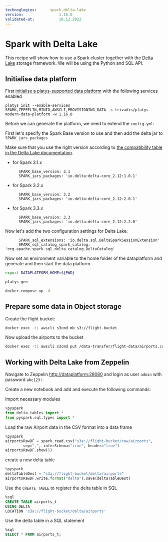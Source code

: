 ```yaml
---
technoglogies:      spark,delta-lake
version:				1.16.0
validated-at:			10.12.2022
---
```


# Spark with Delta Lake

This recipe will show how to use a Spark cluster together with the [Delta Lake](http://delta.io) storage framework. We will be using the Python and SQL API.

## Initialise data platform

First [initialise a platys-supported data platform](../documentation/getting-started) with the following services enabled

```
platys init --enable-services SPARK,ZEPPELIN,MINIO,AWSCLI,PROVISIONING_DATA -s trivadis/platys-modern-data-platform -w 1.16.0
```

Before we can generate the platform, we need to extend the `config.yml`:

First let's specify the Spark Base version to use and then add the delta jar to `SPARK_jars_packages`

Make sure that you use the right version according to [the compatibility table in the Delta Lake documentation](https://docs.delta.io/latest/releases.html).

* for Spark 3.1.x

```
      SPARK_base_version: 3.1
      SPARK_jars_packages: 'io.delta:delta-core_2.12:1.0.1'
```

* for Spark 3.2.x

```
      SPARK_base_version: 3.2
      SPARK_jars_packages: 'io.delta:delta-core_2.12:2.0.1'
```

* for Spark 3.3.x

```
      SPARK_base_version: 3.3
      SPARK_jars_packages: 'io.delta:delta-core_2.12:2.2.0'
```

Now let's add the two configuration settings for Delta Lake:

```
      SPARK_sql_extensions: 'io.delta.sql.DeltaSparkSessionExtension'
      SPARK_sql_catalog_spark_catalog: 'org.apache.spark.sql.delta.catalog.DeltaCatalog'
```

Now set an environment variable to the home folder of the dataplatform and generate and then start the data platform.

```bash
export DATAPLATFORM_HOME=${PWD}

platys gen

docker-compose up -d
```

## Prepare some data in Object storage

Create the flight bucket:

```bash
docker exec -ti awscli s3cmd mb s3://flight-bucket
```

Now upload the airports to the bucket

```bash
docker exec -ti awscli s3cmd put /data-transfer/flight-data/airports.csv s3://flight-bucket/raw/airports/airports.csv
```


## Working with Delta Lake from Zeppelin

Navigate to Zeppelin <http://dataplatform:28080> and login as user `admin` with password `abc123!`.

Create a new notebook and add and execute the following commands:

Import necessary modules 

```python
%pyspark
from delta.tables import *
from pyspark.sql.types import *
```

Load the raw Airport data in the CSV format into a data frame

```python
%pyspark
airportsRawDF = spark.read.csv("s3a://flight-bucket/raw/airports", 
        sep=",", inferSchema="true", header="true")
airportsRawDF.show(5)
```

create a new delta table

```python
%pyspark
deltaTableDest = "s3a://flight-bucket/delta/airports"
airportsRawDF.write.format("delta").save(deltaTableDest)
```

Use the `CREATE TABLE` to register the delta table in SQL 

```sql
%sql
CREATE TABLE airports_t
USING DELTA
LOCATION 's3a://flight-bucket/delta/airports'
```

Use the delta table in a SQL statement

```sql
%sql
SELECT * FROM airports_t;
```

